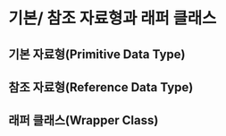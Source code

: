 # 기본/ 참조 자료형과 래퍼 클래스


## 기본 자료형(Primitive Data Type)



## 참조 자료형(Reference Data Type)




## 래퍼 클래스(Wrapper Class)
